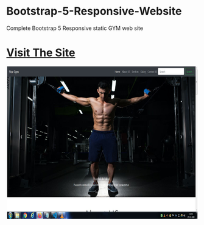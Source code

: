 # Bootstrap-5-Responsive-Website

<p align="left">
Complete Bootstrap 5 Responsive static GYM web site 
</p>

#  [Visit The Site](https://gym-sites.netlify.app/)

<p align="center">

  <img src="https://github.com/aliashfak178/PICS/blob/main/PICS/gys%20p.JPG" alt="Coder JPG" width="500" height="400">
  
</p>

